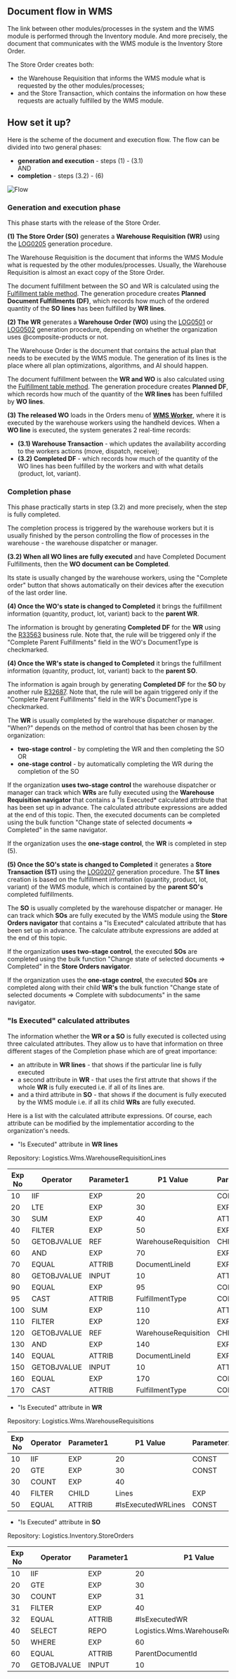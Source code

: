 ## Document flow in WMS

The link between other modules/processes in the system and the WMS module is performed through the Inventory module. And more precisely, the document that communicates with the WMS module is the Inventory Store Order. 

The Store Order creates both:
-	the Warehouse Requisition that informs the WMS module what is requested by the other modules/processes;
-	and the Store Transaction, which contains the information on how these requests are actually fulfilled by the WMS module.

## How set it up?
Here is the scheme of the document and execution flow. The flow can be divided into two general phases:
- **generation and execution** - steps (1) - (3.1)
<br/> AND
- **completion** - steps (3.2) - (6)

![Flow](pictures/flow_detailed.png)


### Generation and execution phase
This phase starts with the release of the Store Order.

**(1) The Store Order (SO)** generates a **Warehouse Requisition (WR)** using the [LOG0205](https://docs.erp.net/model/generations/LOG0205.html) generation procedure. 

The Warehouse Requisition is the document that informs the WMS Module what is requested by the other modules/processes. Usually, the Warehouse Requisition is almost an exact copy of the Store Order. 

The document fulfillment between the SO and WR is calculated using the [Fulfillment table method](/advanced/document-flow/fulfillment.md#fulfillment-table). The generation procedure creates **Planned Document Fulfillments (DF)**, which records how much of the ordered quantity of the **SO lines** has been fulfilled by **WR lines**.

**(2) The WR** generates a **Warehouse Order (WO)** using the [LOG0501](https://docs.erp.net/model/generations/LOG0501.html) or [LOG0502](https://docs.erp.net/model/generations/LOG0502.html) generation procedure, depending on whether the organization uses @composite-products or not.

The Warehouse Order is the document that contains the actual plan that needs to be executed by the WMS module. The generation of its lines is the place where all plan optimizations, algorithms, and AI should happen. 

The document fulfillment between the **WR and WO** is also calculated using the [Fulfillment table method](/advanced/document-flow/fulfillment.md#fulfillment-table). The generation procedure creates **Planned DF**, which records how much of the quantity of the **WR lines** has been fulfilled by **WO lines**.

**(3) The released WO** loads in the Orders menu of **[WMS Worker](xref:wms-worker)**, where it is executed by the warehouse workers using the handheld devices.
When a **WO line** is executed, the system generates 2 real-time records:
- **(3.1) Warehouse Transaction** - which updates the availability according to the workers actions (move, dispatch, receive);
- **(3.2) Completed DF** - which records how much of the quantity of the WO lines has been fulfilled by the workers and with what details (product, lot, variant).


### Completion phase
This phase practically starts in step (3.2) and more precisely, when the step is fully completed. 

The completion process is triggered by the warehouse workers but it is usually finished by the person controlling the flow of processes in the warehouse - the warehouse dispatcher or manager. 

**(3.2) When all WO lines are fully executed** and have Completed Document Fulfillments, then the **WO document can be Completed**. 

Its state is usually changed by the warehouse workers, using the "Complete order" button that shows automatically on their devices after the execution of the last order line.

**(4) Once the WO's state is changed to Completed** it brings the fulfillment information (quantity, product, lot, variant) back to the **parent WR**. 

The information is brought by generating **Completed DF** for the **WR** using the [R33563](https://docs.erp.net/model/business-rules/R33563.html) business rule. Note that, the rule will be triggered only if the "Complete Parent Fulfillments" field in the WO's DocumentType is checkmarked.


**(4) Once the WR's state is changed to Completed** it brings the fulfillment information (quantity, product, lot, variant) back to the **parent SO**. 

The information is again brough by generating **Completed DF** for the **SO** by another rule [R32687](https://docs.erp.net/model/business-rules/R32687.html). Note that, the rule will be again triggered only if the "Complete Parent Fulfillments" field in the WR's DocumentType is checkmarked.

The **WR** is usually completed by the warehouse dispatcher or manager. "When?" depends on the method of control that has been chosen by the organization:
* **two-stage control** - by completing the WR and then completing the SO
<br/>OR
* **one-stage control** - by automatically completing the WR during the completion of the SO

If the organization **uses two-stage control** the warehouse dispatcher or manager can track which **WRs** are fully executed using the **Warehouse Requisition navigator** that contains a "Is Executed* calculated attribute that has been set up in advance. The calculated attribute expressions are added at the end of this topic. Then, the executed documents can be completed using the bulk function "Change state of selected documents => Completed" in the same navigator.

If the organization uses the **one-stage control**, the **WR** is completed in step (5).

**(5) Once the SO's state is changed to Completed** it generates a **Store Transaction (ST)** using the [LOG0207](https://docs.erp.net/model/generations/LOG0207.html) generation procedure. The **ST lines** creation is based on the fulfillment information (quantity, product, lot, variant) of the WMS module, which is contained by the **parent SO's** completed fulfillments.

The **SO** is usually completed by the warehouse dispatcher or manager. He can track which **SOs** are fully executed by the WMS module using the **Store Orders navigator** that contains a "Is Executed* calculated attribute that has been set up in advance.  The calculate attribute expressions are added at the end of this topic.

If the organization **uses two-stage control**, the executed **SOs** are completed using the bulk function "Change state of selected documents => Completed" in the
**Store Orders navigator**.

If the organization uses the **one-stage control**, the executed **SOs** are completed along with their child **WR's** the bulk function "Change state of selected documents => Complete with subdocuments" in the same navigator.


### "Is Executed" calculated attributes

The information whether the **WR or a SO** is fully executed is collected using three calculated attributes. They allow us to have that information on three different stages of the Completion phase which are of great importance:
* an attribute in **WR lines** - that shows if the particular line is fully executed
* a second attribute in **WR** - that uses the first attrute that shows if the whole **WR** is fully executed i.e. if all of its lines are.
* and a third attribute in **SO** - that shows if the document is fully executed by the WMS module i.e. if all its child **WRs** are fully executed.

Here is a list with the calculated attribute expressions. Of course, еach attribute can be modified by the implementatior according to the organization's needs.

* "Is Executed" attribute in **WR lines**

Repository: Logistics.Wms.WarehouseRequisitionLines

| Exp No | Operator | Parameter1 | P1 Value | Parameter2 | P2 Value | Parameter3 | P3 Value |
| ------ | -------- |----------- |--------- |----------- |--------- |----------- |--------- |
| 	10	 | 	IIF	 | 	EXP	 | 	20	 | 	CONST	 | 	TRUE	 | 	CONST	 | 	FALSE	 |
| 	20	 | 	LTE	 | 	EXP	 | 	30	 | 	EXP	 | 	100	 |				
| 	30	 | 	SUM	 | 	EXP	 | 	40	 | 	ATTRIB	 | 	StandardQuantity	 |				
| 	40	 | 	FILTER	 | 	EXP	 | 	50	 | 	EXP	 | 	60	 |				
| 	50	 | 	GETOBJVALUE	 | 	REF	 | 	WarehouseRequisition	 | 	CHILD	 | 	Fulfillments	 |				
| 	60	 | 	AND	 | 	EXP	 | 	70	 | 	EXP	 | 	90	 |				
| 	70	 | 	EQUAL	 | 	ATTRIB	 | 	DocumentLineId	 | 	EXP	 | 	80	 |				
| 	80	 | 	GETOBJVALUE	 | 	INPUT	 | 	10	 | 	ATTRIB	 | 	Id	 |				
| 	90	 | 	EQUAL	 | 	EXP	 | 	95	 | 	CONST	 | 	0	 |				
| 	95	 | 	CAST	 | 	ATTRIB	 | 	FulfillmentType	 | 	CONST	 | 	System.Int32	 |				
| 	100	 | 	SUM	 | 	EXP	 | 	110	 | 	ATTRIB	 | 	StandardQuantity	 |				
| 	110	 | 	FILTER	 | 	EXP	 | 	120	 | 	EXP	 | 	130	 |				
| 	120	 | 	GETOBJVALUE	 | 	REF	 | 	WarehouseRequisition	 | 	CHILD	 | 	Fulfillments	 |				
| 	130	 | 	AND	 | 	EXP	 | 	140	 | 	EXP	 | 	160	 |				
| 	140	 | 	EQUAL	 | 	ATTRIB	 | 	DocumentLineId	 | 	EXP	 | 	150	 |				
| 	150	 | 	GETOBJVALUE	 | 	INPUT	 | 	10	 | 	ATTRIB	 | 	Id	 |				
| 	160	 | 	EQUAL	 | 	EXP	 | 	170	 | 	CONST	 | 	1	 |				
| 	170	 | 	CAST	 | 	ATTRIB	 | 	FulfillmentType	 | 	CONST	 | 	System.Int32	 |				


* "Is Executed" attribute in **WR**

Repository: Logistics.Wms.WarehouseRequisitions

| Exp No | Operator | Parameter1 | P1 Value | Parameter2 | P2 Value | Parameter3 | P3 Value |
| ------ | -------- |----------- |--------- |----------- |--------- |----------- |--------- |
| 	10	 | 	IIF	 | 	EXP	 | 	20	 | 	CONST	 | 	FALSE	 | 	CONST	 | 	TRUE	 |
| 	20	 | 	GTE	 | 	EXP	 | 	30	 | 	CONST	 | 	1	 |				
| 	30	 | 	COUNT	 | 	EXP	 | 	40	 | 		 | 		 |				
| 	40	 | 	FILTER	 | 	CHILD	 | 	Lines	 | 	EXP	 | 	50	 |				
| 	50	 | 	EQUAL	 | 	ATTRIB	 | 	#IsExecutedWRLines	 | 	CONST	 | 	FALSE	 |				


* "Is Executed" attribute in **SO**

Repository: Logistics.Inventory.StoreOrders

| Exp No | Operator | Parameter1 | P1 Value | Parameter2 | P2 Value | Parameter3 | P3 Value |
| ------ | -------- |----------- |--------- |----------- |--------- |----------- |--------- |
| 	10	 | 	IIF	 | 	EXP	 | 	20	 | 	CONST	 | 	FALSE	 | 	CONST	 | 	TRUE	 |
| 	20	 | 	GTE	 | 	EXP	 | 	30	 | 	CONST	 | 	1	 |				
| 	30	 | 	COUNT	 | 	EXP	 | 	31	 | 		 | 		 |				
| 	31	 | 	FILTER	 | 	EXP	 | 	40	 | 	EXP	 | 	32	 |				
| 	32	 | 	EQUAL	 | 	ATTRIB	 | 	#IsExecutedWR	 | 	CONST	 | 	FALSE	 |				
| 	40	 | 	SELECT	 | 	REPO	 | 	Logistics.Wms.WarehouseRequisitions	 | 	EXP	 | 	50	 |				
| 	50	 | 	WHERE	 | 	EXP	 | 	60	 | 		 | 		 |				
| 	60	 | 	EQUAL	 | 	ATTRIB	 | 	ParentDocumentId	 | 	EXP	 | 	70	 |				
| 	70	 | 	GETOBJVALUE	 | 	INPUT	 | 	10	 | 	ATTRIB	 | 	DocumentId	 |				



